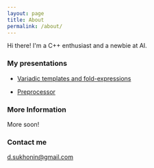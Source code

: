 ```yaml
---
layout: page
title: About
permalink: /about/
---
```


Hi there! I'm a C++ enthusiast and a newbie at AI.

### My presentations

* [Variadic templates and fold-expressions](https://youtu.be/XjOVebhUOY8)

* [Preprocessor](https://youtu.be/CxbRMZNGuHs)

### More Information

More soon!

### Contact me

[d.sukhonin@gmail.com](mailto:d.sukhonin+deni64k@gmail.com)

